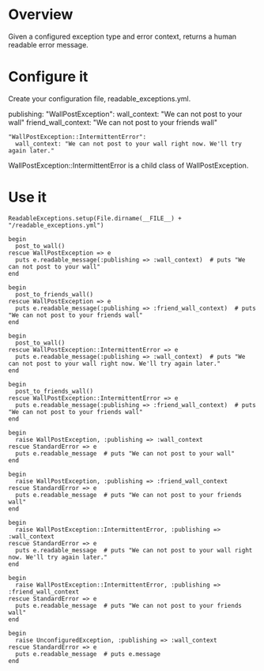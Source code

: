 # Overview

Given a configured exception type and error context, returns a human readable error message.

# Configure it

Create your configuration file, readable_exceptions.yml.

  publishing:
    "WallPostException":
      wall_context: "We can not post to your wall"
      friend_wall_context: "We can not post to your friends wall"

    "WallPostException::IntermittentError":
      wall_context: "We can not post to your wall right now. We'll try again later."

WallPostException::IntermittentError is a child class of WallPostException.

# Use it

    ReadableExceptions.setup(File.dirname(__FILE__) + "/readable_exceptions.yml")

    begin
      post_to_wall()
    rescue WallPostException => e
      puts e.readable_message(:publishing => :wall_context)  # puts "We can not post to your wall"
    end

    begin
      post_to_friends_wall()
    rescue WallPostException => e
      puts e.readable_message(:publishing => :friend_wall_context)  # puts "We can not post to your friends wall"
    end

    begin
      post_to_wall()
    rescue WallPostException::IntermittentError => e
      puts e.readable_message(:publishing => :wall_context)  # puts "We can not post to your wall right now. We'll try again later."
    end

    begin
      post_to_friends_wall()
    rescue WallPostException::IntermittentError => e
      puts e.readable_message(:publishing => :friend_wall_context)  # puts "We can not post to your friends wall"
    end

    begin
      raise WallPostException, :publishing => :wall_context
    rescue StandardError => e
      puts e.readable_message  # puts "We can not post to your wall"
    end

    begin
      raise WallPostException, :publishing => :friend_wall_context
    rescue StandardError => e
      puts e.readable_message  # puts "We can not post to your friends wall"
    end

    begin
      raise WallPostException::IntermittentError, :publishing => :wall_context
    rescue StandardError => e
      puts e.readable_message  # puts "We can not post to your wall right now. We'll try again later."
    end

    begin
      raise WallPostException::IntermittentError, :publishing => :friend_wall_context
    rescue StandardError => e
      puts e.readable_message  # puts "We can not post to your friends wall"
    end

    begin
      raise UnconfiguredException, :publishing => :wall_context
    rescue StandardError => e
      puts e.readable_message  # puts e.message
    end


